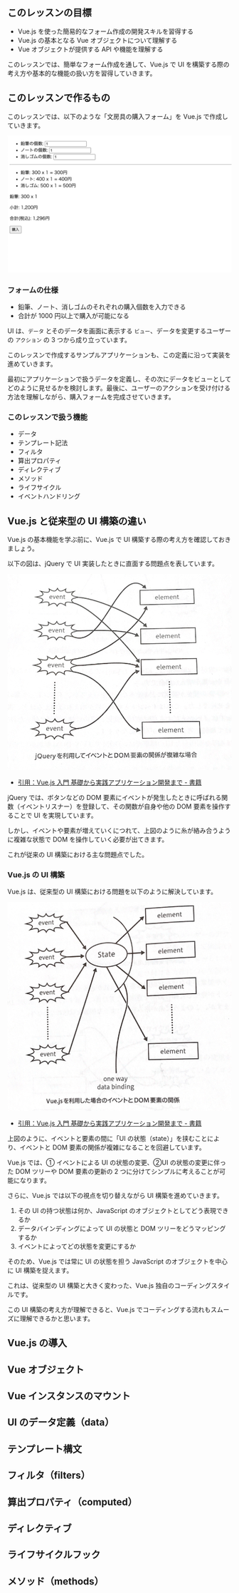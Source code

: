 ## このレッスンの目標

- Vue.js を使った簡易的なフォーム作成の開発スキルを習得する
- Vue.js の基本となる Vue オブジェクトについて理解する
- Vue オブジェクトが提供する API や機能を理解する

このレッスンでは、簡単なフォーム作成を通して、Vue.js で UI を構築する際の考え方や基本的な機能の扱い方を習得していきます。

## このレッスンで作るもの

このレッスンでは、以下のような「文房具の購入フォーム」を Vue.js で作成していきます。

![alt属性](images/02_01.png "タイトル")

### フォームの仕様

- 鉛筆、ノート、消しゴムのそれぞれの購入個数を入力できる
- 合計が 1000 円以上で購入が可能になる

UI は、`データ` とそのデータを画面に表示する `ビュー`、データを変更するユーザーの `アクション` の 3 つから成り立っています。

このレッスンで作成するサンプルアプリケーションも、この定義に沿って実装を進めていきます。

最初にアプリケーションで扱うデータを定義し、その次にデータをビューとしてどのように見せるかを検討します。最後に、ユーザーのアクションを受け付ける方法を理解しながら、購入フォームを完成させていきます。

### このレッスンで扱う機能

- データ
- テンプレート記法
- フィルタ
- 算出プロパティ
- ディレクティブ
- メソッド
- ライフサイクル
- イベントハンドリング

## Vue.js と従来型の UI 構築の違い

Vue.js の基本機能を学ぶ前に、Vue.js で UI 構築する際の考え方を確認しておきましょう。

以下の図は、jQuery で UI 実装したときに直面する問題点を表しています。

![alt属性](images/02_02.png "タイトル")

- [引用：Vue.js 入門 基礎から実践アプリケーション開発まで - 書籍](https://www.amazon.co.jp/gp/product/B07J6FP6NQ?ref_=kcp_mac_dp)

jQuery では、ボタンなどの DOM 要素にイベントが発生したときに呼ばれる関数（イベントリスナー）を登録して、その関数が自身や他の DOM 要素を操作することで UI を実現しています。

しかし、イベントや要素が増えていくにつれて、上図のように糸が絡み合うように複雑な状態で DOM を操作していく必要が出てきます。

これが従来の UI 構築における主な問題点でした。

### Vue.js の UI 構築

Vue.js は、従来型の UI 構築における問題を以下のように解決しています。

![alt属性](images/02_03.png "タイトル")

- [引用：Vue.js 入門 基礎から実践アプリケーション開発まで - 書籍](https://www.amazon.co.jp/gp/product/B07J6FP6NQ?ref_=kcp_mac_dp)

上図のように、イベントと要素の間に「UI の状態（state）」を挟むことにより、イベントと DOM 要素の関係が複雑になることを回避しています。

Vue.js では、① イベントによる UI の状態の変更、②UI の状態の変更に伴った DOM ツリーや DOM 要素の更新の 2 つに分けてシンプルに考えることが可能になります。

さらに、Vue.js では以下の視点を切り替えながら UI 構築を進めていきます。

1. その UI の持つ状態は何か、JavaScript のオブジェクトとしてどう表現できるか
1. データバインディングによって UI の状態と DOM ツリーをどうマッピングするか
1. イベントによってどの状態を変更にするか

そのため、Vue.js では常に UI の状態を担う JavaScript のオブジェクトを中心に UI 構築を捉えます。

これは、従来型の UI 構築と大きく変わった、Vue.js 独自のコーディングスタイルです。

この UI 構築の考え方が理解できると、Vue.js でコーディングする流れもスムーズに理解できるかと思います。

## Vue.js の導入

## Vue オブジェクト

## Vue インスタンスのマウント

## UI のデータ定義（data）

## テンプレート構文

## フィルタ（filters）

## 算出プロパティ（computed）

## ディレクティブ

## ライフサイクルフック

## メソッド（methods）
